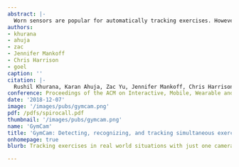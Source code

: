 ```yaml
---
abstract: |-
  Worn sensors are popular for automatically tracking exercises. However, a wearable is usually attached to one part of the body, tracks only that location, and thus is inadequate for capturing a wide range of exercises, especially when other limbs are involved. Cameras, on the other hand, can fully track a user's body, but suffer from noise and occlusion. We present GymCam, a camera-based system for automatically detecting, recognizing and tracking multiple people and exercises simultaneously in unconstrained environments without any user intervention. We collected data in a varsity gym, correctly segmenting exercises from other activities with an accuracy of 84.6%, recognizing the type of exercise at 93.6% accuracy, and counting the number of repetitions to within +-1.7 on average. GymCam advances the field of real-time exercise tracking by filling some crucial gaps, such as tracking whole body motion, handling occlusion, and enabling single-point sensing for a multitude of users.
authors:
- khurana
- ahuja
- zac
- Jennifer Mankoff
- Chris Harrison
- goel
caption: ''
citation: |-
  Rushil Khurana, Karan Ahuja, Zac Yu, Jennifer Mankoff, Chris Harrison, and Mayank Goel. 2018. GymCam: Detecting, Recognizing and Tracking Simultaneous Exercises in Unconstrained Scenes. Proc. ACM Interact. Mob. Wearable Ubiquitous Technol. 2, 4, Article 185 (December 2018), 17 pages. DOI: https://doi.org/10.1145/3287063
conference: Proceedings of the ACM on Interactive, Mobile, Wearable and Ubiquitous Technologies (IMWUT), 2018
date: '2018-12-07'
image: '/images/pubs/gymcam.png'
pdf: /pdfs/spirocall.pdf
thumbnail: '/images/pubs/gymcam.png'
name: 'GymCam'
title: 'GymCam: Detecting, recognizing, and tracking simultaneous exercises in unconstrained scenes'
onhomepage: true
blurb: Tracking exercises in real world situations with just one camera

---
```

